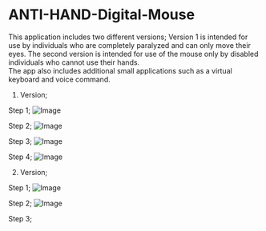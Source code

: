 # ANTI-HAND-Digital-Mouse
This application includes two different versions; 
Version 1 is intended for use by individuals who are completely paralyzed and can only move their eyes. 
The second version is intended for use of the mouse only by disabled individuals who cannot use their hands.  
The app also includes additional small applications such as a virtual keyboard and voice command.

1. Version;

Step 1;
![Image](https://github.com/user-attachments/assets/974fae31-6a5e-4e90-aea2-588d46323f27)

Step 2;
![Image](https://github.com/user-attachments/assets/db2a014d-8895-4882-8dcd-aa02c5102884)

Step 3;
![Image](https://github.com/user-attachments/assets/2b47ba05-dcec-4702-bacd-0d53f0b3d313)

Step 4;
![Image](https://github.com/user-attachments/assets/be9898cb-6c61-490a-8f44-89069f48b16d)

2. Version;

Step 1;
![Image](https://github.com/user-attachments/assets/6aac00c1-2cdd-4419-b27f-da9ecd0c3449)

Step 2;
![Image](https://github.com/user-attachments/assets/f2ef52ac-8ca3-4a4e-a3c0-7e19eb7f3b90)

Step 3;
